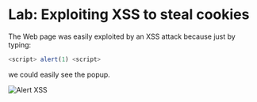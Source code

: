 # Lab: Exploiting XSS to steal cookies

The Web page was easily exploited by an XSS attack because just by typing:

```javascript
<script> alert(1) <script>
```
 we could easily see the popup.

![Alert XSS](../image/alert_1.png)